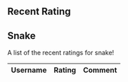 <h2>Recent Rating</h2>

<h2>Snake</h2>
<p>A list of the recent ratings for snake!</p>

<!-- <body> -->
<table>
  <thead>
  <tr>
    <th>Username</th>
    <th>Rating</th>
    <th>Comment</th>
  </tr>
  </thead>
  <tbody id="dataTable">

  </tbody>
</table>

<script>
  // prepare HTML result container for new output
  const addTable = document.getElementById("dataTable");
  // prepare URL's to allow easy switch from deployment and localhost
  //const url = "http://localhost:8086/api/users"
  const url = "https://pythonalflask.tk/api/rating"
  const fetchCreate = url + '/createRating';
  const fetchRead = url + '/ratingList';
  // Load users on page entry
  read();
  // Display User Table, data is fetched from Backend Database
  function read() {
    // prepare fetch options
    const read_options = {
      method: 'GET', // *GET, POST, PUT, DELETE, etc.
      mode: 'cors', // no-cors, *cors, same-origin
      cache: 'default', // *default, no-cache, reload, force-cache, only-if-cached
      credentials: 'omit', // include, *same-origin, omit
      headers: {
        'Content-Type': 'application/json'
      },
    };
    // fetch the data from API
    fetch(fetchRead, read_options)
      // response is a RESTful "promise" on any successful fetch
      .then(response => {
        // check for response errors
        if (response.status !== 200) {
            const errorMsg = 'Database read error: ' + response.status;
            console.log(errorMsg);
            const tr = document.createElement("tr");
            const td = document.createElement("td");
            td.innerHTML = errorMsg;
            tr.appendChild(td);
            addTable.appendChild(tr);
            return;
        }
        // valid response will have json data
        response.json().then(data => {
            console.log(data);
            for (let row in data) {
              console.log(data[row]);
              add_row(data[row]);
            }
        })
    })
    // catch fetch errors (ie ACCESS to server blocked)
    .catch(err => {
      console.error(err);
      const tr = document.createElement("tr");
      const td = document.createElement("td");
      td.innerHTML = err;
      tr.appendChild(td);
      addTable.appendChild(tr);
    });
  }
// create function moved to snake game
  // function create_user(){
  //   //Validate Password (must be 6-20 characters in len)
  //   //verifyPassword("click");
  //   const body = {
  //       username: document.getElementById("user").value,
  //       score: document.getElementById("score_value").value
  //   };
  //   const requestOptions = {
  //       method: 'POST',
  //       body: JSON.stringify(body),
  //       headers: {
  //           "content-type": "application/json",
  //           'Authorization': 'Bearer my-token',
  //       },
  //   };
  //   // URL for Create API
  //   // Fetch API call to the database to create a new user
  //   fetch(fetchCreate, requestOptions)
  //     .then(response => {
  //       // trap error response from Web API
  //       if (response.status !== 200) {
  //         const errorMsg = 'Database create error: ' + response.status;
  //         console.log(errorMsg);
  //         const tr = document.createElement("tr");
  //         const td = document.createElement("td");
  //         td.innerHTML = errorMsg;
  //         tr.appendChild(td);
  //         addTable.appendChild(tr);
  //         return;
  //       }
  //       // response contains valid result
  //       response.json().then(data => {
  //           console.log(data);
  //           //add a table row for the new/created userid
  //           add_row(data);
  //       })
  //   })
  // }
  function add_row(data) {
    const tr = document.createElement("tr");
    const username = document.createElement("td");
    const rating = document.createElement("td");
    const comment = document.createElement("td");
    // obtain data that is specific to the API
    username.innerHTML = data.username; 
    rating.innerHTML = data.rating; 
    comment.innerHTML = data.comment;
    // add HTML to container
    tr.appendChild(username);
    tr.appendChild(rating);
    tr.appendChild(comment);
    addTable.appendChild(tr);
  }
// const getScores = () => JSON.parse(localStorage.getItem("recentScores")) || []
// const recentGames = document.getElementById("recentGames");
// getScores().slice(-5).reverse().forEach((s) => {
//     const scoreElement = document.createElement("li")
//     const padL = (nr, len = 2, chr = `0`) => `${nr}`.padStart(2, chr);
//     const dt = new Date(s.date)
//     const str = `${padL(dt.getMonth()+1)}/${padL(dt.getDate())}/${dt.getFullYear()} ${padL(dt.getHours())}:${padL(dt.getMinutes())}:${padL(dt.getSeconds())}`
//     scoreElement.innerHTML = `${str} - <b>${s.username}</b>: ${s.score}`
//     recentGames.appendChild(scoreElement)
// })
// table
</script>